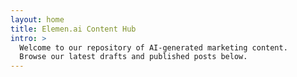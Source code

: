 ```yaml
---
layout: home
title: Elemen.ai Content Hub
intro: >
  Welcome to our repository of AI-generated marketing content.  
  Browse our latest drafts and published posts below.
---
```

